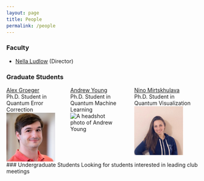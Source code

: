 ```yaml
---
layout: page
title: People
permalink: /people
---
```


### Faculty
* [Nella Ludlow](https://www.linkedin.com/in/nellaludlow/) (Director) <br />

### Graduate Students
<div style="width: 100%; display: table;">
    <div style="display: table-row">
        <div style="width: 33%; display: table-cell;">
            <a href="https://www.linkedin.com/in/alexander-h-groeger/">Alex Groeger</a> <br />
            <t>Ph.D. Student in Quantum Error Correction</t> <br />
            <img src="./assets/img/people/alex-groeger.jpg" align="left" alt="A headshot photo of Alex Groeger" width="128"/>
        </div>
        <div style="width: 33%; display: table-cell;">
            <a href="https://www.linkedin.com/in/andrew-young-a590b9161/">Andrew Young</a> <br />
            <t>Ph.D. Student in Quantum Machine Learning</t> <br />
            <img src="./assets/img/people/andrew-young.jpg" align="left" alt="A headshot photo of Andrew Young" width="128"/>
        </div>
        <div style="width: 33%; display: table-cell;">
            <a href="https://www.linkedin.com/in/nino-mirtskhulava-gali/">Nino Mirtskhulava</a> <br />
            <t>Ph.D. Student in Quantum Visualization</t> <br />
            <img src="./assets/img/people/nino-mirtskhulava.jpg" align="left" alt="A headshot photo of Nino Mirtskhulava" width="128"/>
        </div>
    </div>
</div>
### Undergraduate Students
Looking for students interested in leading club meetings